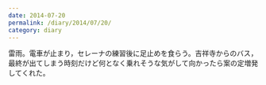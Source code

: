 ```yaml
---
date: 2014-07-20
permalink: /diary/2014/07/20/
category: diary
---
```


雷雨。電車が止まり，セレーナの練習後に足止めを食らう。吉祥寺からのバス，最終が出てしまう時刻だけど何となく乗れそうな気がして向かったら案の定増発してくれた。